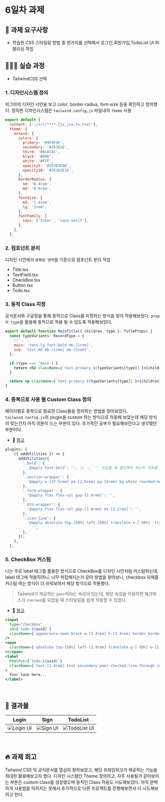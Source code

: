 # 6일차 과제

## 🎯 과제 요구사항

- 학습한 CSS 스타일링 방법 중 한가지를 선택해서 로그인,회원가입,TodoList UI 퍼블리싱 작업

## 👩🏻‍💻 실습 과정

- TailwindCSS 선택

### 1. 디자인시스템 정의

피그마의 디자인 시안을 보고 color, border-radius, font-size 등을 확인하고 정의했다. 정의한 디자인시스템은 `tailwind.config,js` 파일내의 `theme` 사용

```javascript
export default {
  content: ['./src/**/*.{js,jsx,ts,tsx}'],
  theme: {
    extend: {
      colors: {
        primary: '#4F4F4F',
        secondary: '#35383E',
        third: '#ACACAC',
        black: '#000',
        white: '#FFF',
        opacity5: '#35383E0D',
        opacity10: '#35383E1A',
      },
      borderRadius: {
        sm: '0.4rem',
        md: '0.8rem',
      },
      fontSize: {
        md: '1.4rem',
        lg: '2rem',
      },
      fontFamily: {
        sans: ['Inter', 'sans-serif'],
      },
    },
  },
```

### 2. 컴포넌트 분리

디자인 시안에서 `중복된 영역`을 기준으로 컴포넌트 분리 작업

- Title.tsx
- TextField.tsx
- CheckBox.tsx
- Button.tsx
- Todo.tsx

### 3. 동적 Class 지정

공식문서와 구글링을 통해 동적으로 Class를 지정하는 방식을 찾아 적용해보았다.
`prop의 type`을 활용해 동적으로 적용 될 수 있도록 적용해보았다.

```jsx
export default function MainTitle({ children, type }: TitleProps) {
  const typeVariants: RecordType = {
    // 👈🏻
    main: 'text-lg font-bold mb-[1rem]',
    sub: 'text-md mb-[1rem] mb-[2rem]',
  };

  if (type === 'main') {
    return <h2 className={`text-primary ${typeVariants[type]}`}>{children}</h2>;
  }

  return <p className={`text-primary ${typeVariants[type]}`}>{children}</p>;
}
```

### 4. 중복으로 사용 될 Custom Class 정의

페이지별로 중복으로 필요한 Class들을 정의하는 방법을 찾아보았다. `tailwind.config.js`의 plugin을 custom 하는 방식으로 적용해 보았는데 해당 방식이 맞는건지 아직 의문이 드는 부분이 있다. 추가적인 공부가 필요해보인다고 생각했던 부분이다.

- 🔗 [참고](https://velog.io/@kcs0702/tailwind-custom-해서-사용하기)

```javascript
plugins: [
    ({ addUtilities }) => {
      addUtilities({
        '.bold': {
          '@apply font-bold': '', // 👈🏻 '' 빈값을 왜 할당해야 하는지 이유를 모르겠다...  공식문서에서 찾아보았으나, 아직 못찾았다.
        },
        '.section-wrapper': {
          '@apply w-[37.5rem] px-[2.5rem] py-[4rem] bg-white rounded-md': '',
        },
        '.form-wrapper': {
          '@apply flex flex-col gap-[1.6rem]': '',
        },
        '.btn-wrapper': {
          '@apply flex flex-col gap-[1.6rem] mt-[3.2rem]': '',
        },
        '.icon-line': {
          '@apply absolute top-[50%] left-[50%] translate-x-[-50%]  translate-y-[-50%] block w-[0.2rem] h-[1.8rem] bg-primary':
            '',
        },
      });
    },
  ],
```

### 5. CheckBox 커스텀

나는 주로 label 태그를 활용한 방식으로 CheckBox를 디자인 시안처럼 커스텀하는데, label 태그에 적용하려니, 너무 복잡해지는거 같아 방법을 찾아보니, checkbox 자체를 커스텀 하는 방식이 더 쉬워보여서 해당 방식으로 적용했다.

> Tailwind가 제공하는 `peer`이라는 속성이 있는데, 해당 속성을 이용하면 체크박스가 `checked`를 되었을 때 스타일링을 쉽게 적용할 수 있었다.

- 🔗 [참고](https://velog.io/@eunbi/tailwind로-checkbox-커스텀하는-방법)

```jsx
<input
  type="checkbox"
  id={`todo-${uuid}`}
  className={`appearance-none block w-[2.4rem] h-[2.4rem] border border-primary rounded-sm mr-[0.8rem] bg-white peer cursor-pointer`}
/>
<span
  className={`absolute top-[50%] left-[1.9rem] translate-y-[-50%] w-[1.6rem] h-[0.8rem] border-[0.3rem] border-black border-t-0 border-r-0 -rotate-45 origin-[25%_25%] mt-[0.2rem] hidden peer-checked:block`}
></span>
<label
  htmlFor={`todo-${uuid}`}
  className={`text-[1.4rem] text-secondary peer-checked:line-through cursor-pointer`}
>
  Your task here...
</label>
```

<br/>

## 🤗 결과물

|               Login                |               Sign               |                 TodoList                 |
| :--------------------------------: | :------------------------------: | :--------------------------------------: |
| ![Login UI](./image_src/login.png) | ![Sign UI](./image_src/sign.png) | ![TodoList UI](./image_src/todolist.png) |

<br/>

## 🔥 과제 회고

Tailwind CSS 의 공식문서를 열심히 찾아보았고, 해당 프레임워크가 제공하는 기능을 최대한 활용해보고자 했다.
디자인 시스템인 Theme 정의하고, 자주 사용될거 같아보이는 부분은 custom class를 생성했으며 동적인 Class 적용도 시도해보았다. 아직 완벽하게 사용법을 익히지는 못해서 추가적으로 다른 프로젝트를 진행해보면서 더 시도해보려고 한다.
